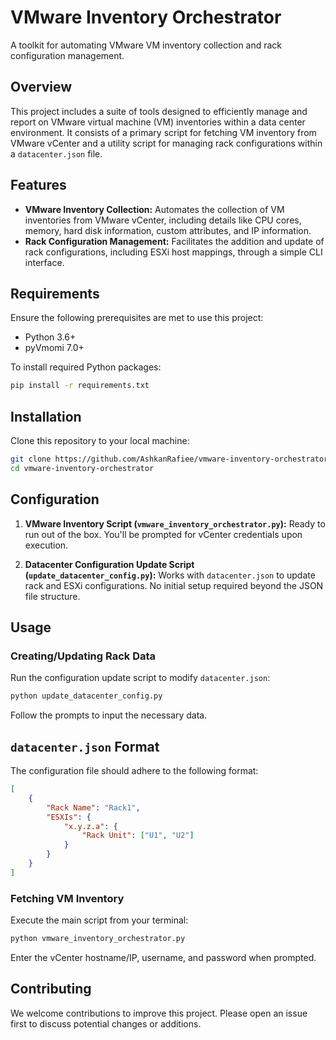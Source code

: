 # VMware Inventory Orchestrator
A toolkit for automating VMware VM inventory collection and rack configuration management.

## Overview

This project includes a suite of tools designed to efficiently manage and report on VMware virtual machine (VM) inventories within a data center environment. It consists of a primary script for fetching VM inventory from VMware vCenter and a utility script for managing rack configurations within a `datacenter.json` file.

## Features

- **VMware Inventory Collection:** Automates the collection of VM inventories from VMware vCenter, including details like CPU cores, memory, hard disk information, custom attributes, and IP information.
- **Rack Configuration Management:** Facilitates the addition and update of rack configurations, including ESXi host mappings, through a simple CLI interface.

## Requirements

Ensure the following prerequisites are met to use this project:

- Python 3.6+
- pyVmomi 7.0+

To install required Python packages:

```bash
pip install -r requirements.txt
```

## Installation

Clone this repository to your local machine:

```bash
git clone https://github.com/AshkanRafiee/vmware-inventory-orchestrator.git
cd vmware-inventory-orchestrator
```

## Configuration

1. **VMware Inventory Script (`vmware_inventory_orchestrator.py`):** Ready to run out of the box. You'll be prompted for vCenter credentials upon execution.

2. **Datacenter Configuration Update Script (`update_datacenter_config.py`):** Works with `datacenter.json` to update rack and ESXi configurations. No initial setup required beyond the JSON file structure.

## Usage

### Creating/Updating Rack Data

Run the configuration update script to modify `datacenter.json`:

```bash
python update_datacenter_config.py
```

Follow the prompts to input the necessary data.

## `datacenter.json` Format

The configuration file should adhere to the following format:

```json
[
    {
        "Rack Name": "Rack1",
        "ESXIs": {
            "x.y.z.a": {
                "Rack Unit": ["U1", "U2"]
            }
        }
    }
]
```

### Fetching VM Inventory

Execute the main script from your terminal:

```bash
python vmware_inventory_orchestrator.py
```

Enter the vCenter hostname/IP, username, and password when prompted.


## Contributing

We welcome contributions to improve this project. Please open an issue first to discuss potential changes or additions.
